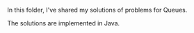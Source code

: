 In this folder, I've shared my solutions of problems for Queues.

The solutions are implemented in Java.
